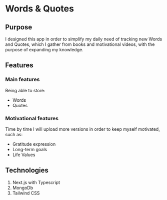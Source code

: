# Words & Quotes

## Purpose

I designed this app in order to simplify my daily need of tracking new Words and Quotes, which I gather from books and motivational videos, with the purpose of expanding my knowledge.

## Features

### Main features

Being able to store:

- Words
- Quotes

### Motivational features

Time by time I will upload more versions in order to keep myself motivated, such as:

- Gratitude expression
- Long-term goals
- Life Values

## Technologies

1. Next.js with Typescript
2. MongoDb
3. Tailwind CSS
